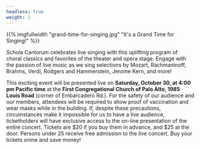 ```yaml
---
headless: true
weight: 1
---
```


{{% imgfullwidth "grand-time-for-singing.jpg" "It's a Grand Time for Singing!" %}}

Schola Cantorum celebrates live singing with this uplifting program of choral classics and favorites
of the theater and opera stage. Engage with the passion of live music as we sing selections
by Mozart, Rachmaninoff, Brahms, Verdi, Rodgers and Hammerstein, Jerome Kern, and more!

This exciting event will be presented live on **Saturday, October 30, at 4:00 pm Pacific time** at the **First Congregational Church of
Palo Alto, 1985 Louis Road** (corner of Embarcadero Rd.). For the safety of our audience and our members,
attendees will be required to show proof of vaccination and wear masks while in the building. If, despite these precautions,
circumstances make it impossible for us to have a live audience, ticketholders will have exclusive access to the on-line presentation of the entire concert.
Tickets are $20 if you buy them in advance, and $25 at the door. Persons under 25 receive free admission to the live concert.
Buy your tickets onine and save money!
